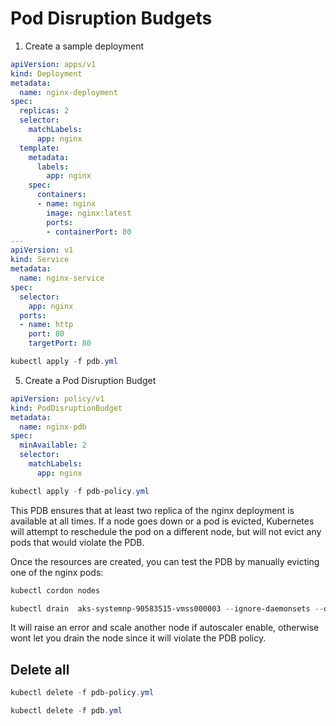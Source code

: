 # Pod Disruption Budgets


1. Create a sample deployment

```yaml
apiVersion: apps/v1
kind: Deployment
metadata:
  name: nginx-deployment
spec:
  replicas: 2
  selector:
    matchLabels:
      app: nginx
  template:
    metadata:
      labels:
        app: nginx
    spec:
      containers:
      - name: nginx
        image: nginx:latest
        ports:
        - containerPort: 80
---
apiVersion: v1
kind: Service
metadata:
  name: nginx-service
spec:
  selector:
    app: nginx
  ports:
  - name: http
    port: 80
    targetPort: 80
```
```PowerShell
kubectl apply -f pdb.yml
```

5. Create a Pod Disruption Budget

```yaml
apiVersion: policy/v1
kind: PodDisruptionBudget
metadata:
  name: nginx-pdb
spec:
  minAvailable: 2
  selector:
    matchLabels:
      app: nginx
```

```PowerShell
kubectl apply -f pdb-policy.yml
```

This PDB ensures that at least two replica of the nginx deployment is available at all times. If a node goes down or a pod is evicted, Kubernetes will attempt to reschedule the pod on a different node, but will not evict any pods that would violate the PDB.

Once the resources are created, you can test the PDB by manually evicting one of the nginx pods:



```PowerShell
kubectl cordon nodes

kubectl drain  aks-systemnp-90583515-vmss000003 --ignore-daemonsets --delete-emptydir-data
```

It will raise an error and scale another node if autoscaler enable, otherwise wont let you drain the node since it will violate the PDB policy.

## Delete all
```PowerShell
kubectl delete -f pdb-policy.yml

kubectl delete -f pdb.yml
```